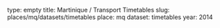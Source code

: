 type: empty
title: Martinique / Transport Timetables
slug: places/mq/datasets/timetables
place: mq
dataset: timetables
year: 2014
